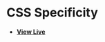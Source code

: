 # CSS Specificity

- [**View Live**](https://tahmid-sarker.github.io/Code-Notes/CSS/CSS%20Specificity)